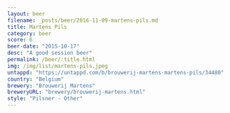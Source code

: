 ```yaml
---
layout: beer
filename: _posts/beer/2016-11-09-martens-pils.md
title: Martens Pils
category: beer
score: 6
beer-date: "2015-10-17"
desc: "A good session beer"
permalink: /beer/:title.html
img: /img/list/martens-pils.jpeg
untappd: "https://untappd.com/b/brouwerij-martens-martens-pils/34480"
country: "Belgium"
brewery: "Brouwerij Martens"
breweryURL: "brewery/brouwerij-martens.html"
style: "Pilsner - Other"
---
```

